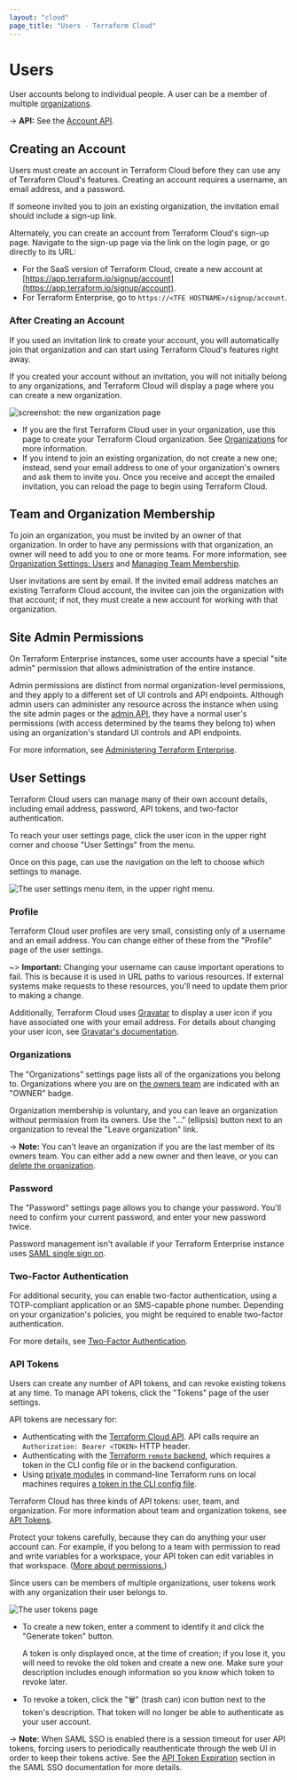 ```yaml
---
layout: "cloud"
page_title: "Users - Terraform Cloud"
---
```


[organizations]: ./organizations.html
[teams]: ./teams.html
[invite]: ./organizations.html#users
[owners]: ./teams.html#the-owners-team

# Users

User accounts belong to individual people. A user can be a member of multiple [organizations][].

-> **API:** See the [Account API](../api/account.html).

## Creating an Account

Users must create an account in Terraform Cloud before they can use any of Terraform Cloud's features. Creating an account requires a username, an email address, and a password.

If someone invited you to join an existing organization, the invitation email should include a sign-up link.

Alternately, you can create an account from Terraform Cloud's sign-up page. Navigate to the sign-up page via the link on the login page, or go directly to its URL:

- For the SaaS version of Terraform Cloud, create a new account at [https://app.terraform.io/signup/account](https://app.terraform.io/signup/account).
- For Terraform Enterprise, go to `https://<TFE HOSTNAME>/signup/account`.

### After Creating an Account

If you used an invitation link to create your account, you will automatically join that organization and can start using Terraform Cloud's features right away.

If you created your account without an invitation, you will not initially belong to any organizations, and Terraform Cloud will display a page where you can create a new organization.

![screenshot: the new organization page](./images/org-new.png)

- If you are the first Terraform Cloud user in your organization, use this page to create your Terraform Cloud organization. See [Organizations][] for more information.
- If you intend to join an existing organization, do not create a new one; instead, send your email address to one of your organization's owners and ask them to invite you. Once you receive and accept the emailed invitation, you can reload the page to begin using Terraform Cloud.

## Team and Organization Membership

To join an organization, you must be invited by an owner of that organization. In order to have any permissions with that organization, an owner will need to add you to one or more teams. For more information, see [Organization Settings: Users][invite] and [Managing Team Membership](./teams.html#managing-team-membership).

[permissions-citation]: #intentionally-unused---keep-for-maintainers

User invitations are sent by email. If the invited email address matches an existing Terraform Cloud account, the invitee can join the organization with that account; if not, they must create a new account for working with that organization.

## Site Admin Permissions

On Terraform Enterprise instances, some user accounts have a special "site admin" permission that allows administration of the entire instance.

Admin permissions are distinct from normal organization-level permissions, and they apply to a different set of UI controls and API endpoints. Although admin users can administer any resource across the instance when using the site admin pages or the [admin API](../api/admin/index.html), they have a normal user's permissions (with access determined by the teams they belong to) when using an organization's standard UI controls and API endpoints.

For more information, see [Administering Terraform Enterprise](/docs/enterprise/admin/index.html).

## User Settings

Terraform Cloud users can manage many of their own account details, including email address, password, API tokens, and two-factor authentication.

To reach your user settings page, click the user icon in the upper right corner and choose "User Settings" from the menu.

Once on this page, can use the navigation on the left to choose which settings to manage.

![The user settings menu item, in the upper right menu.](./images/user-settings.png)

### Profile

Terraform Cloud user profiles are very small, consisting only of a username and an email address. You can change either of these from the "Profile" page of the user settings.

~> **Important:** Changing your username can cause important operations to fail. This is because it is used in URL paths to various resources. If external systems make requests to these resources, you'll need to update them prior to making a change.

Additionally, Terraform Cloud uses [Gravatar](http://en.gravatar.com) to display a user icon if you have associated one with your email address. For details about changing your user icon, see [Gravatar's documentation](http://en.gravatar.com/support/).

### Organizations

The "Organizations" settings page lists all of the organizations you belong to. Organizations where you are on [the owners team][owners] are indicated with an "OWNER" badge.

Organization membership is voluntary, and you can leave an organization without permission from its owners. Use the "..." (ellipsis) button next to an organization to reveal the "Leave organization" link.

-> **Note:** You can't leave an organization if you are the last member of its owners team. You can either add a new owner and then leave, or you can [delete the organization](./organizations.html#general).

### Password

The "Password" settings page allows you to change your password. You'll need to confirm your current password, and enter your new password twice.

Password management isn't available if your Terraform Enterprise instance uses [SAML single sign on](/docs/enterprise/saml/index.html).

### Two-Factor Authentication

For additional security, you can enable two-factor authentication, using a TOTP-compliant application or an SMS-capable phone number. Depending on your organization's policies, you might be required to enable two-factor authentication.

For more details, see [Two-Factor Authentication](./2fa.html).

### API Tokens

Users can create any number of API tokens, and can revoke existing tokens at any time. To manage API tokens, click the "Tokens" page of the user settings.

API tokens are necessary for:

- Authenticating with the [Terraform Cloud API](../api/index.html). API calls require an `Authorization: Bearer <TOKEN>` HTTP header.
- Authenticating with the [Terraform `remote` backend](/docs/backends/types/remote.html), which requires a token in the CLI config file or in the backend configuration.
- Using [private modules](../registry/using.html) in command-line Terraform runs on local machines requires [a token in the CLI config file](../registry/using.html#configuration).

Terraform Cloud has three kinds of API tokens: user, team, and organization. For more information about team and organization tokens, see [API Tokens](./api-tokens.html).

Protect your tokens carefully, because they can do anything your user account can. For example, if you belong to a team with permission to read and write variables for a workspace, your API token can edit variables in that workspace. ([More about permissions.](/docs/cloud/users-teams-organizations/permissions.html))

[permissions-citation]: #intentionally-unused---keep-for-maintainers

Since users can be members of multiple organizations, user tokens work with any organization their user belongs to.

![The user tokens page](./images/user-tokens.png)

- To create a new token, enter a comment to identify it and click the "Generate token" button.

    A token is only displayed once, at the time of creation; if you lose it, you will need to revoke the old token and create a new one. Make sure your description includes enough information so you know which token to revoke later.
- To revoke a token, click the "🗑" (trash can) icon button next to the token's description. That token will no longer be able to authenticate as your user account.

-> **Note**: When SAML SSO is enabled there is a session timeout for user API tokens, forcing users to periodically reauthenticate through the web UI in order to keep their tokens active. See the [API Token Expiration](/docs/enterprise/saml/login.html#api-token-expiration) section in the SAML SSO documentation for more details.
